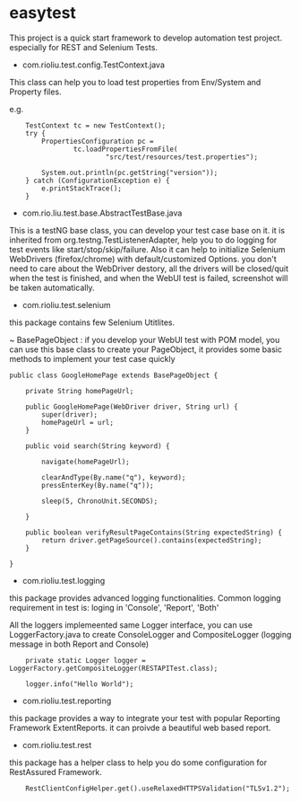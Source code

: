 # easytest

This project is a quick start framework to develop automation test project. especially for REST and Selenium Tests.

- com.rioliu.test.config.TestContext.java

This class can help you to load test properties from Env/System and Property files. 

e.g. 

        TestContext tc = new TestContext();
        try {
            PropertiesConfiguration pc =
                    tc.loadPropertiesFromFile(
                            "src/test/resources/test.properties");

            System.out.println(pc.getString("version"));
        } catch (ConfigurationException e) {
            e.printStackTrace();
        }
 
 - com.rio.liu.test.base.AbstractTestBase.java
 
 This is a testNG base class, you can develop your test case base on it. it is inherited from org.testng.TestListenerAdapter, help you to do logging for test events like start/stop/skip/failure. Also it can help to initialize Selenium WebDrivers (firefox/chrome) with default/customized Options. you don't need to care about the WebDriver destory, all the drivers will be closed/quit when the test is finished, and when the WebUI test is failed, screenshot will be taken automatically.
 
 - com.rioliu.test.selenium
 
 this package contains few Selenium Utitlites. 

  ~ BasePageObject : if you develop your WebUI test with POM model, you can use this base class to create your PageObject, it provides some basic methods to implement your test case quickly
 
    public class GoogleHomePage extends BasePageObject {

        private String homePageUrl;

        public GoogleHomePage(WebDriver driver, String url) {
            super(driver);
            homePageUrl = url;
        }

        public void search(String keyword) {

            navigate(homePageUrl);

            clearAndType(By.name("q"), keyword);
            pressEnterKey(By.name("q"));

            sleep(5, ChronoUnit.SECONDS);

        }

        public boolean verifyResultPageContains(String expectedString) {
            return driver.getPageSource().contains(expectedString);
        }

    }
    
- com.rioliu.test.logging

this package provides advanced logging functionalities. Common logging requirement in test is: loging in 'Console', 'Report', 'Both' 

All the loggers implemeented same Logger interface, you can use LoggerFactory.java to create ConsoleLogger and CompositeLogger (logging message in both Report and Console)

        private static Logger logger = LoggerFactory.getCompositeLogger(RESTAPITest.class);
        
        logger.info("Hello World");

- com.rioliu.test.reporting

this package provides a way to integrate your test with popular Reporting Framework ExtentReports. it can proivde a beautiful web based report.

- com.rioliu.test.rest

this package has a helper class to help you do some configuration for RestAssured Framework.

        RestClientConfigHelper.get().useRelaxedHTTPSValidation("TLSv1.2");

